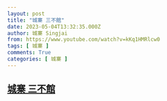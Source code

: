```yaml
---
layout: post
title: "城寨 三不館"
date: 2023-05-04T13:32:35.000Z
author: 城寨 Singjai
from: https://www.youtube.com/watch?v=kKq1HMRlcw0
tags: [ 城寨 ]
comments: True
categories: [ 城寨 ]
---
```

<!--1683207155000-->
[城寨 三不館](https://www.youtube.com/watch?v=kKq1HMRlcw0)
------

<div>

</div>

